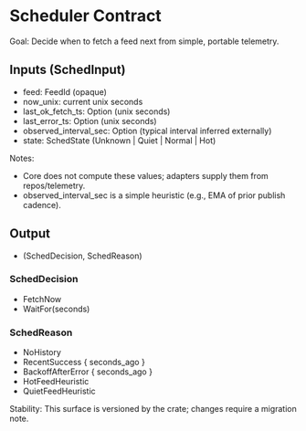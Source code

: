 # Scheduler Contract

Goal: Decide when to fetch a feed next from simple, portable telemetry.

## Inputs (SchedInput)
- feed: FeedId (opaque)
- now_unix: current unix seconds
- last_ok_fetch_ts: Option<i64> (unix seconds)
- last_error_ts: Option<i64> (unix seconds)
- observed_interval_sec: Option<i64> (typical interval inferred externally)
- state: SchedState (Unknown | Quiet | Normal | Hot)

Notes:
- Core does not compute these values; adapters supply them from repos/telemetry.
- observed_interval_sec is a simple heuristic (e.g., EMA of prior publish cadence).

## Output
- (SchedDecision, SchedReason)

### SchedDecision
- FetchNow
- WaitFor(seconds)

### SchedReason
- NoHistory
- RecentSuccess { seconds_ago }
- BackoffAfterError { seconds_ago }
- HotFeedHeuristic
- QuietFeedHeuristic

Stability: This surface is versioned by the crate; changes require a migration note.

